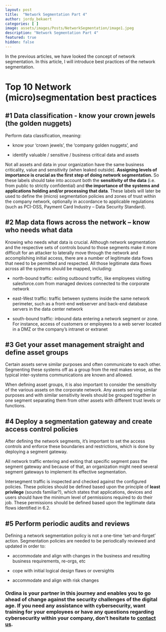 ```yaml
---
layout: post
title:  "Network Segmentation Part 4"
author: jordy_bekaert
categories: [ ]
image: assets/images/Posts/NetworkSegmentation/image1.jpeg
description: "Network Segmentation Part 4"
featured: true
hidden: false
---
```


In the previous articles, we have looked the concept of network segmentation. In this article, I will introduce best practices of the network segmentation.

Top 10 Network (micro)segmentation best practices
=================================================

\#1 Data classification - know your crown jewels (the golden nuggets)
---------------------------------------------------------------------

Perform data classification, meaning:

-   know your ‘crown jewels’, the ‘company golden nuggets’, and

-   identify valuable / sensitive / business critical data and assets

Not all assets and data in your organization have the same business criticality, value and sensitivity (when leaked outside). **Assigning levels of importance is crucial as the first step of doing network segmentation.** So these labels should take into account both the **sensitivity of the data** (i.e. from public to strictly confidential) and **the importance of the systems and applications holding and/or processing that data**. These labels will later be used to define the (micro) segmentation policies and zones of trust within the company network, optionally in accordance to applicable regulations (such as PCI-DSS, Payment Card Industry – Data Security Standard).

\#2 Map data flows across the network – know who needs what data
----------------------------------------------------------------

Knowing who needs what data is crucial. Although network segmentation and the respective sets of controls bound to those segments make it more difficult for an attacker to laterally move through the network and accomplishing initial access, there are a number of legitimate data flows that need to be permitted and respected. All those legitimate data flows across all the systems should be mapped, including:

-   north-bound traffic: exiting outbound traffic, like employees visiting salesforce.com from managed devices connected to the corporate network

-   east-West traffic: traffic between systems inside the same network perimeter, such as a front-end webserver and back-end database servers in the data center network

-   south-bound traffic: inbound data entering a network segment or zone. For instance, access of customers or employees to a web server located in a DMZ or the company’s intranet or extranet

\#3 Get your asset management straight and define asset groups
--------------------------------------------------------------

Certain assets serve similar purposes and often communicate to each other. Segmenting these systems off as a group from the rest makes sense, as the typical inter-systems communications are known and allowed.

When defining asset groups, it is also important to consider the sensitivity of the various assets on the corporate network. Any assets serving similar purposes and with similar sensitivity levels should be grouped together in one segment separating them from other assets with different trust levels or functions.

\#4 Deploy a segmentation gateway and create access control policies
--------------------------------------------------------------------

After defining the network segments, it’s important to set the access controls and enforce these boundaries and restrictions, which is done by deploying a segment gateway.

All network traffic entering and exiting that specific segment pass the segment gateway and because of that, an organization might need several segment gateways to implement its effective segmentation.

Intersegment traffic is inspected and checked against the configured policies. These policies should be defined based upon the principle of **least privilege** (sounds familiar?), which states that applications, devices and users should have the minimum level of permissions required to do their job. These permissions should be defined based upon the legitimate data flows identified in 6.2.

\#5 Perform periodic audits and reviews
---------------------------------------

Defining a network segmentation policy is not a one-time ‘set-and-forget’ action. Segmentation policies are needed to be periodically reviewed and updated in order to:

-   accommodate and align with changes in the business and resulting business requirements, re-orgs, etc

-   cope with initial logical design flaws or oversights

-   accommodate and align with risk changes



### Ordina is your partner in this journey and enables you to go ahead of change against the security challenges of the digital age. If you need any assistance with cybersecurity, want training for your employees or have any questions regarding cybersecurity within your company, don’t hesitate to [contact us](https://www.ordina.be/diensten/security-and-privacy/).